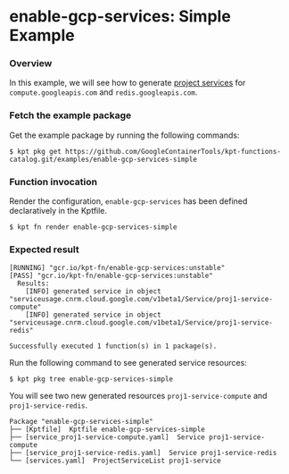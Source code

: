 # enable-gcp-services: Simple Example

### Overview

In this example, we will see how to generate [project services](https://cloud.google.com/config-connector/docs/reference/resource-docs/serviceusage/service) for `compute.googleapis.com` and `redis.googleapis.com`.

### Fetch the example package

Get the example package by running the following commands:

```shell
$ kpt pkg get https://github.com/GoogleContainerTools/kpt-functions-catalog.git/examples/enable-gcp-services-simple
```

### Function invocation

Render the configuration, `enable-gcp-services` has been defined declaratively in the Kptfile.

```shell
$ kpt fn render enable-gcp-services-simple
```

### Expected result

```shell
[RUNNING] "gcr.io/kpt-fn/enable-gcp-services:unstable"
[PASS] "gcr.io/kpt-fn/enable-gcp-services:unstable"
  Results:
    [INFO] generated service in object "serviceusage.cnrm.cloud.google.com/v1beta1/Service/proj1-service-compute"
    [INFO] generated service in object "serviceusage.cnrm.cloud.google.com/v1beta1/Service/proj1-service-redis"

Successfully executed 1 function(s) in 1 package(s).
```

Run the following command to see generated service resources:

```shell
$ kpt pkg tree enable-gcp-services-simple
```

You will see two new generated resources `proj1-service-compute` and `proj1-service-redis`.

```shell
Package "enable-gcp-services-simple"
├── [Kptfile]  Kptfile enable-gcp-services-simple
├── [service_proj1-service-compute.yaml]  Service proj1-service-compute
├── [service_proj1-service-redis.yaml]  Service proj1-service-redis
└── [services.yaml]  ProjectServiceList proj1-service
```
